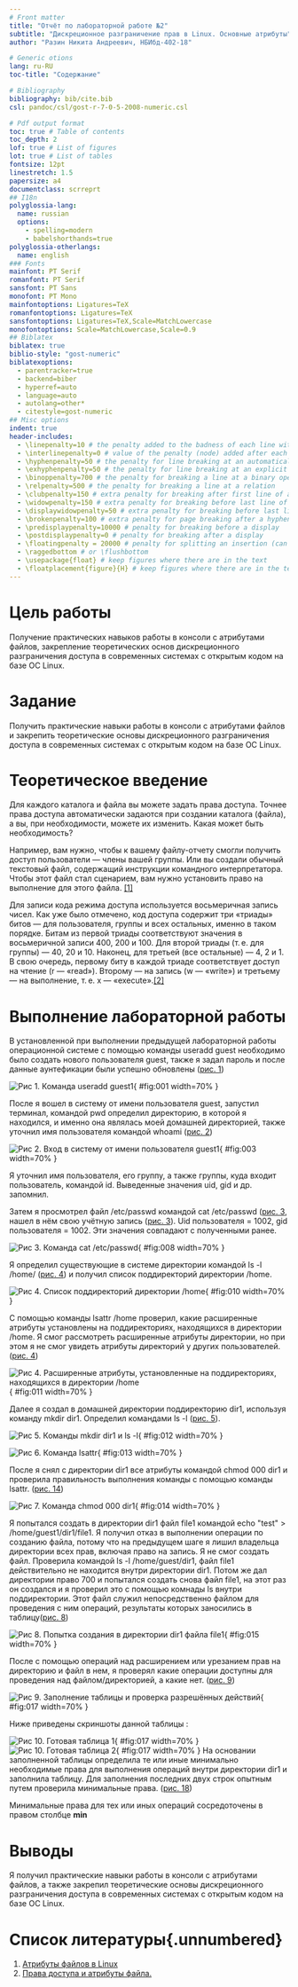 ```yaml
---
# Front matter
title: "Отчёт по лабораторной работе №2"
subtitle: "Дискреционное разграничение прав в Linux. Основные атрибуты"
author: "Разин Никита Андреевич, НБИбд-402-18" 

# Generic otions
lang: ru-RU
toc-title: "Содержание"

# Bibliography
bibliography: bib/cite.bib
csl: pandoc/csl/gost-r-7-0-5-2008-numeric.csl

# Pdf output format
toc: true # Table of contents
toc_depth: 2
lof: true # List of figures
lot: true # List of tables
fontsize: 12pt
linestretch: 1.5
papersize: a4
documentclass: scrreprt
## I18n
polyglossia-lang:
  name: russian
  options:
	- spelling=modern
	- babelshorthands=true
polyglossia-otherlangs:
  name: english
### Fonts
mainfont: PT Serif
romanfont: PT Serif
sansfont: PT Sans
monofont: PT Mono
mainfontoptions: Ligatures=TeX
romanfontoptions: Ligatures=TeX
sansfontoptions: Ligatures=TeX,Scale=MatchLowercase
monofontoptions: Scale=MatchLowercase,Scale=0.9
## Biblatex
biblatex: true
biblio-style: "gost-numeric"
biblatexoptions:
  - parentracker=true
  - backend=biber
  - hyperref=auto
  - language=auto
  - autolang=other*
  - citestyle=gost-numeric
## Misc options
indent: true
header-includes:
  - \linepenalty=10 # the penalty added to the badness of each line within a paragraph (no associated penalty node) Increasing the value makes tex try to have fewer lines in the paragraph.
  - \interlinepenalty=0 # value of the penalty (node) added after each line of a paragraph.
  - \hyphenpenalty=50 # the penalty for line breaking at an automatically inserted hyphen
  - \exhyphenpenalty=50 # the penalty for line breaking at an explicit hyphen
  - \binoppenalty=700 # the penalty for breaking a line at a binary operator
  - \relpenalty=500 # the penalty for breaking a line at a relation
  - \clubpenalty=150 # extra penalty for breaking after first line of a paragraph
  - \widowpenalty=150 # extra penalty for breaking before last line of a paragraph
  - \displaywidowpenalty=50 # extra penalty for breaking before last line before a display math
  - \brokenpenalty=100 # extra penalty for page breaking after a hyphenated line
  - \predisplaypenalty=10000 # penalty for breaking before a display
  - \postdisplaypenalty=0 # penalty for breaking after a display
  - \floatingpenalty = 20000 # penalty for splitting an insertion (can only be split footnote in standard LaTeX)
  - \raggedbottom # or \flushbottom
  - \usepackage{float} # keep figures where there are in the text
  - \floatplacement{figure}{H} # keep figures where there are in the text
---
```


# Цель работы

Получение практических навыков работы в консоли с атрибутами файлов, закрепление теоретических основ дискреционного разграничения доступа в современных системах с открытым кодом на базе ОС Linux.

# Задание

Получить практические навыки работы в консоли с атрибутами файлов и закрепить теоретические основы дискреционного разграничения доступа в современных системах с открытым кодом на базе ОС Linux.

# Теоретическое введение

Для каждого каталога и файла вы можете задать права доступа. Точнее права доступа автоматически задаются при создании каталога (файла), а вы, при необходимости, можете их изменить. Какая может быть необходимость?

Например, вам нужно, чтобы к вашему файлу-отчету смогли получить доступ пользователи — члены вашей группы. Или вы создали обычный текстовый файл, содержащий инструкции командного интерпретатора. Чтобы этот файл стал сценарием, вам нужно установить право на выполнение для этого файла. [[1]](https://itproffi.ru/atributy-fajlov-v-linux/)

Для записи кода режима доступа используется восьмеричная запись чисел. Как уже было отмечено, код доступа содержит три «триады» битов — для пользователя, группы и всех остальных, именно в таком порядке. Битам из первой триады соответствуют значения в восьмеричной записи 400, 200 и 100. Для второй триады (т. е. для группы) — 40, 20 и 10. Наконец, для третьей (все остальные) — 4, 2 и 1. В свою очередь, первому биту в каждой триаде соответствует доступ на чтение (r — «read»). Второму — на запись (w — «write») и третьему — на выполнение, т. е. x — «execute».[[2]](https://it.wikireading.ru/38589)

# Выполнение лабораторной работы

В установленной при выполнении предыдущей лабораторной работы операционной системе с помощью команды useradd guest необходимо было создать нового пользователя guest, также я задал пароль и после данные аунтефикации были успешно обновлены ([рис. 1](image/1.png))

![Рис 1. Команда useradd guest1](image/1.png){ #fig:001 width=70% }

После я вошел в систему от имени пользователя guest, запустил терминал, командой pwd определил директорию, в которой я находился, и именно она являлась моей домашней директорией, также уточнил имя пользователя командой whoami ([рис. 2](image/2.png))

![Рис 2. Вход в систему от имени пользователя guest1](image/2.png){ #fig:003 width=70% }

Я уточнил имя пользователя, его группу, а также группы, куда входит пользователь, командой id. Выведенные значения uid, gid и др. запомнил.

Затем я просмотрел файл /etc/passwd командой cat /etc/passwd ([рис. 3](image/3.png), нашел в нём свою учётную запись ([рис. 3](image/3.png)). Uid пользователя = 1002, gid пользователя = 1002. Эти значения совпадают с полученными ранее.

![Рис 3. Команда cat /etc/passwd](image/3.png){ #fig:008 width=70% }

Я определил существующие в системе директории командой ls -l /home/ ([рис. 4](image/4.png)) и получил список поддиректорий директории /home.

![Рис 4. Список поддиректорий директории /home](image/4.png){ #fig:010 width=70% }

С помощью команды lsattr /home проверил, какие расширенные атрибуты установлены на поддиректориях, находящихся в директории /home. Я смог рассмотреть расширенные атрибуты директории, но при этом я не смог увидеть атрибуты директорий у других пользователей. ([рис. 4](image/4.png))

![Рис 4. Расширенные атрибуты, установленные на поддиректориях, находящихся в директории /home](image/4.png){ #fig:011 width=70% }

Далее я создал в домашней директории поддиректорию dir1, используя команду mkdir dir1. Определил командами ls -l ([рис. 5](image/5.png)).

![Рис 5. Команды mkdir dir1 и ls -l](image/5.png){ #fig:012 width=70% }

![Рис 6. Команда lsattr](image/6.png){ #fig:013 width=70% }

После я снял с директории dir1 все атрибуты командой chmod 000 dir1 и проверила правильность выполнения команды с помощью команды lsattr. ([рис. 14](image/14.png))

![Рис 7. Команда chmod 000 dir1](image/7.png){ #fig:014 width=70% }

Я попытался создать в директории dir1 файл file1 командой echo "test" > /home/guest1/dir1/file1. Я получил отказ в выполнении операции по созданию файла, потому что на предыдущем шаге я лишил владельца директории всех прав, включая право на запись.
Я не смог создать файл. Проверила командой ls -l /home/guest/dir1, файл file1 действительно не находится внутри директории dir1. Потом же дал директории право 700 и попытался создать снова файл file1, на этот раз он создался и я проверил это с помощью комнады ls внутри поддиректории.
Этот файл служил непосредственно файлом для проведения с ним операций, результаты которых заносились в таблицу([рис. 8](image/8.png))

![Рис 8. Попытка создания в директории dir1 файла file1](image/8.png){ #fig:015 width=70% }

После с помощью операций над расширением или урезанием прав на директорию и файл в нем, я проверял какие операции доступны для проведения над файлом/директорией, а какие нет. ([рис. 9](image/9.png))

![Рис 9. Заполнение таблицы и проверка разрешённых действий](image/9.png){ #fig:017 width=70% }

Ниже приведены скриншоты данной таблицы :

![Рис 10. Готовая таблица 1](image/10.png){ #fig:017 width=70% }
![Рис 10. Готовая таблица 2](image/11.png){ #fig:017 width=70% }
На основании заполненной таблицы определила те или иные минимально необходимые права для выполнения операций внутри директории dir1 и заполнила таблицу. Для заполнения последних двух строк опытным путем проверила минимальные права. ([рис. 18](image/18.png))

Минимальные права для тех или иных операций сосредоточены в правом столбце **min**

# Выводы

Я получил практические навыки работы в консоли с атрибутами файлов, а также закрепил теоретические основы дискреционного разграничения доступа в современных системах с открытым кодом на базе ОС Linux.

# Список литературы{.unnumbered}

1. [Атрибуты файлов в Linux](https://itproffi.ru/atributy-fajlov-v-linux/)
2. [Права доступа и атрибуты файла.](https://it.wikireading.ru/38589)
